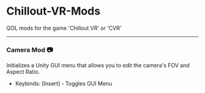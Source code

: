 # Chillout-VR-Mods
QOL mods for the game 'Chillout VR' or 'CVR'

---

### Camera Mod :camera:
Initializes a Unity GUI menu that allows you to edit the camera's FOV and Aspect Ratio. 

- Keybinds: [Insert] - Toggles GUI Menu
